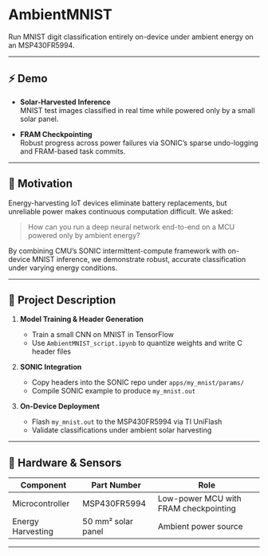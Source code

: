 # AmbientMNIST

Run MNIST digit classification entirely on-device under ambient energy on an MSP430FR5994.

---

## ⚡ Demo
<!--- 동작하는 영상이랑 커맨드창에 제대로 분류되는지 프린트 되는 이미지 or 영상 -->

- **Solar-Harvested Inference**  
  MNIST test images classified in real time while powered only by a small solar panel.  

- **FRAM Checkpointing**  
  Robust progress across power failures via SONIC’s sparse undo-logging and FRAM-based task commits.

---

## 🎯 Motivation

Energy-harvesting IoT devices eliminate battery replacements, but unreliable power makes continuous computation difficult. We asked:

> How can you run a deep neural network end-to-end on a MCU powered only by ambient energy?

By combining CMU’s SONIC intermittent-compute framework with on-device MNIST inference, we demonstrate robust, accurate classification under varying energy conditions.

---

## 📖 Project Description

1. **Model Training & Header Generation**  
   - Train a small CNN on MNIST in TensorFlow  
   - Use `AmbientMNIST_script.ipynb` to quantize weights and write C header files

2. **SONIC Integration**  
   - Copy headers into the SONIC repo under `apps/my_mnist/params/`  
   - Compile SONIC example to produce `my_mnist.out`  

3. **On-Device Deployment**  
   - Flash `my_mnist.out` to the MSP430FR5994 via TI UniFlash  
   - Validate classifications under ambient solar harvesting

---

## 🔧 Hardware & Sensors

| Component                    | Part Number             | Role                                      |
|------------------------------|-------------------------|-------------------------------------------|
| Microcontroller              | MSP430FR5994            | Low-power MCU with FRAM checkpointing     |
| Energy Harvesting            | 50 mm² solar panel      | Ambient power source                      |

---

